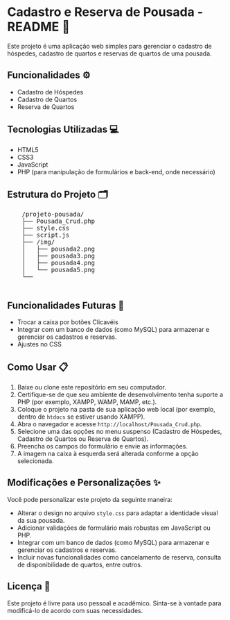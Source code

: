<body>
    <h1>Cadastro e Reserva de Pousada - README 🏨</h1>
    <p>Este projeto é uma aplicação web simples para gerenciar o cadastro de hóspedes, cadastro de quartos e reservas de quartos de uma pousada.</p>
    <h2>Funcionalidades ⚙️</h2>
    <ul>
        <li>Cadastro de Hóspedes</li>
        <li>Cadastro de Quartos</li>
        <li>Reserva de Quartos</li>
    </ul>
    <h2>Tecnologias Utilizadas 💻</h2>
    <ul>
        <li>HTML5</li>
        <li>CSS3</li>
        <li>JavaScript</li>
        <li>PHP (para manipulação de formulários e back-end, onde necessário)</li>
    </ul>
    <h2>Estrutura do Projeto 🗂️</h2>
    <pre>
    /projeto-pousada/
    ├── Pousada_Crud.php      
    ├── style.css             
    ├── script.js          
    ├── /img/                
    │   ├── pousada2.png     
    │   ├── pousada3.png       
    │   ├── pousada4.png    
    │   └── pousada5.png      
    └──
    </pre>
    <h2>Funcionalidades Futuras 🚀</h2>
    <ul>
        <li>Trocar a caixa por botões Clicavéis</li>
      <li>Integrar com um banco de dados (como MySQL) para armazenar e gerenciar os cadastros e reservas.</li>
      <li>Ajustes no CSS</li>
    </ul>
    <h2>Como Usar 📋</h2>
    <ol>
        <li>Baixe ou clone este repositório em seu computador.</li>
        <li>Certifique-se de que seu ambiente de desenvolvimento tenha suporte a PHP (por exemplo, XAMPP, WAMP, MAMP, etc.).</li>
        <li>Coloque o projeto na pasta de sua aplicação web local (por exemplo, dentro de <code>htdocs</code> se estiver usando XAMPP).</li>
        <li>Abra o navegador e acesse <code>http://localhost/Pousada_Crud.php</code>.</li>
        <li>Selecione uma das opções no menu suspenso (Cadastro de Hóspedes, Cadastro de Quartos ou Reserva de Quartos).</li>
        <li>Preencha os campos do formulário e envie as informações.</li>
        <li>A imagem na caixa à esquerda será alterada conforme a opção selecionada.</li>
    </ol>
    <h2>Modificações e Personalizações ✨</h2>
    <p>Você pode personalizar este projeto da seguinte maneira:</p>
    <ul>
        <li>Alterar o design no arquivo <code>style.css</code> para adaptar a identidade visual da sua pousada.</li>
        <li>Adicionar validações de formulário mais robustas em JavaScript ou PHP.</li>
        <li>Integrar com um banco de dados (como MySQL) para armazenar e gerenciar os cadastros e reservas.</li>
        <li>Incluir novas funcionalidades como cancelamento de reserva, consulta de disponibilidade de quartos, entre outros.</li>
    </ul>
    <h2>Licença 📜</h2>
    <p>Este projeto é livre para uso pessoal e acadêmico. Sinta-se à vontade para modificá-lo de acordo com suas necessidades.</p>

</body>
</html>
